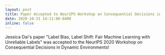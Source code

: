 ```yaml
---
layout: post
title: Paper Accepted to NeurIPS Workshop on Consequential Decisions in Dynamic Environments
date: 2020-10-31 14:11:00-0400
inline: false
---
```


Jessica Dai's paper "Label Bias, Label Shift: Fair Machine Learning with Unreliable Labels" was accepted to the NeurIPS 2020 Workshop on Consequential Decisions in Dynamic Environments!
